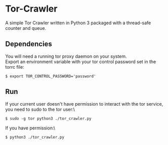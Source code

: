 # Tor-Crawler
A simple Tor Crawler written in Python 3 packaged with a thread-safe counter and queue.

## Dependencies
You will need a running tor proxy daemon on your system.\
Export an environment variable with your tor control password set in the torrc file:
```
$ export TOR_CONTROL_PASSWORD='password'
```

## Run
If your current user doesn't have permission to interact with the tor service, you need to sudo to the tor user:\
```
$ sudo -g tor python3 ./tor_crawler.py
```
If you have permission:\
```
$ python3 ./tor_crawler.py
```
